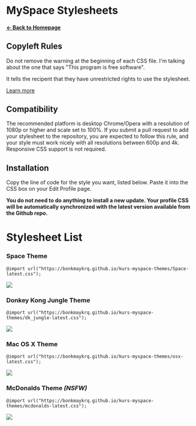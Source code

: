 # MySpace Stylesheets
#### [← Back to Homepage](https://bonkmaykrq.github.io/)

## Copyleft Rules
Do not remove the warning at the beginning of each CSS file. I'm talking about the one that says "This program is free software".

It tells the recipent that they have unrestricted rights to use the stylesheet.

[Learn more](https://github.com/bonkmaykrq/kurs-myspace-themes/blob/main/LICENSE) 

## Compatibility

The recommended platform is desktop Chrome/Opera with a resolution of 1080p or higher and scale set to 100%. If you submit a pull request to add your stylesheet to the repository, you are expected to follow this rule, and your style must work nicely with all resolutions between 600p and 4k. Responsive CSS support is not required. 

## Installation
Copy the line of code for the style you want, listed below. Paste it into the CSS box on your Edit Profile page.

**You do not need to do anything to install a new update. Your profile CSS will be automatically synchronized with the latest version available from the Github repo.**

# Stylesheet List

### Space Theme
`@import url("https://bonkmaykrq.github.io/kurs-myspace-themes/Space-latest.css");`
  
![](https://cdn.discordapp.com/attachments/766853247918014544/767172440333090816/unknown.png)

### Donkey Kong Jungle Theme
`@import url("https://bonkmaykrq.github.io/kurs-myspace-themes/dk_jungle-latest.css");`
  
![](https://files.gamebanana.com/bitpit/screenshot_20200916_175133.png)

### Mac OS X Theme
`@import url("https://bonkmaykrq.github.io/kurs-myspace-themes/osx-latest.css");`
  
![](https://cdn.discordapp.com/attachments/766853247918014544/767171964745678848/unknown.png)

### McDonalds Theme ***(NSFW)***
`@import url("https://bonkmaykrq.github.io/kurs-myspace-themes/mcdonalds-latest.css");`
  
![](https://files.gamebanana.com/bitpit/screenshot_20200918-082059_chrome.jpg)
